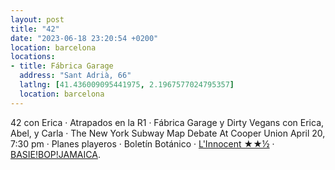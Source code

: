 ```yaml
---
layout: post
title: "42"
date: "2023-06-18 23:20:54 +0200"
location: barcelona
locations:
- title: Fábrica Garage
  address: "Sant Adrià, 66"
  latlng: [41.436009095441975, 2.1967577024795357]
  location: barcelona
---
```

42 con Erica · Atrapados en la R1 · Fábrica Garage y Dirty Vegans con Erica, Abel, y Carla · The New York Subway Map Debate At Cooper Union April 20, 7:30 pm · Planes playeros · Boletín Botánico · [L'Innocent ★★½](https://letterboxd.com/javier/film/the-innocent-2023) · [BASIE!BOP!JAMAICA](https://craigmod.com/ridgeline/165).
